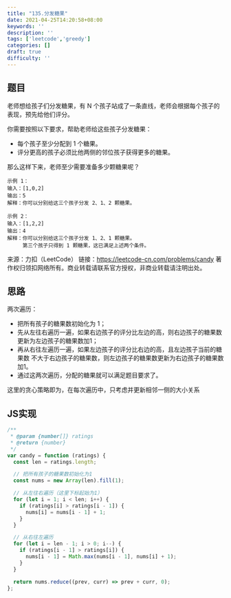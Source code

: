 ```yaml
---
title: "135.分发糖果"
date: 2021-04-25T14:20:58+08:00
keywords: ''
description: ''
tags: ['leetcode','greedy']
categories: []
draft: true
difficulty: ''
---
```


## 题目

老师想给孩子们分发糖果，有 N 个孩子站成了一条直线，老师会根据每个孩子的表现，预先给他们评分。

你需要按照以下要求，帮助老师给这些孩子分发糖果：

- 每个孩子至少分配到 1 个糖果。
- 评分更高的孩子必须比他两侧的邻位孩子获得更多的糖果。

那么这样下来，老师至少需要准备多少颗糖果呢？

```
示例 1：
输入：[1,0,2]
输出：5
解释：你可以分别给这三个孩子分发 2、1、2 颗糖果。

示例 2：
输入：[1,2,2]
输出：4
解释：你可以分别给这三个孩子分发 1、2、1 颗糖果。
     第三个孩子只得到 1 颗糖果，这已满足上述两个条件。
```

来源：力扣（LeetCode）
链接：https://leetcode-cn.com/problems/candy
著作权归领扣网络所有。商业转载请联系官方授权，非商业转载请注明出处。

## 思路 

两次遍历：

- 把所有孩子的糖果数初始化为 1；
- 先从左往右遍历一遍，如果右边孩子的评分比左边的高，则右边孩子的糖果数更新为左边孩子的糖果数加1；
- 再从右往左遍历一遍，如果左边孩子的评分比右边的高，且左边孩子当前的糖果数
不大于右边孩子的糖果数，则左边孩子的糖果数更新为右边孩子的糖果数加1。
- 通过这两次遍历，分配的糖果就可以满足题目要求了。

这里的贪心策略即为，在每次遍历中，只考虑并更新相邻一侧的大小关系

## JS实现

```javascript
/**
 * @param {number[]} ratings
 * @return {number}
 */
var candy = function (ratings) {
  const len = ratings.length;

  // 把所有孩子的糖果数初始化为1
  const nums = new Array(len).fill(1);

  // 从左往右遍历（这里下标起始为1）
  for (let i = 1; i < len; i++) {
    if (ratings[i] > ratings[i - 1]) {
      nums[i] = nums[i - 1] + 1;
    }
  }

  // 从右往左遍历
  for (let i = len - 1; i > 0; i--) {
    if (ratings[i - 1] > ratings[i]) {
      nums[i - 1] = Math.max(nums[i - 1], nums[i] + 1);
    }
  }

  return nums.reduce((prev, curr) => prev + curr, 0);
};
```
